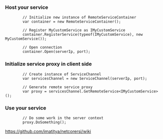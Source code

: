 ### Host your service
            // Initialize new instance of RemoteServiceContainer
            var container = new RemoteServiceContainer();

            // Register MyCustomService as IMyCustomService 
            container.RegisterService(typeof(IMyCustomService), new MyCustomService());

            // Open connection 
            container.Open(serverIp, port);

### Initialize service proxy in client side
            // Create instance of ServiceChannel
            var servicesChannel = new ServiceChannel(serverIp, port);

            // Generate remote service proxy
            var proxy = servicesChannel.GetRemoteService<IMyCustomService>();

### Use your service
            // Do some work in the server context
            proxy.DoSomething();
            
https://github.com/imatitya/netcorersi/wiki 
